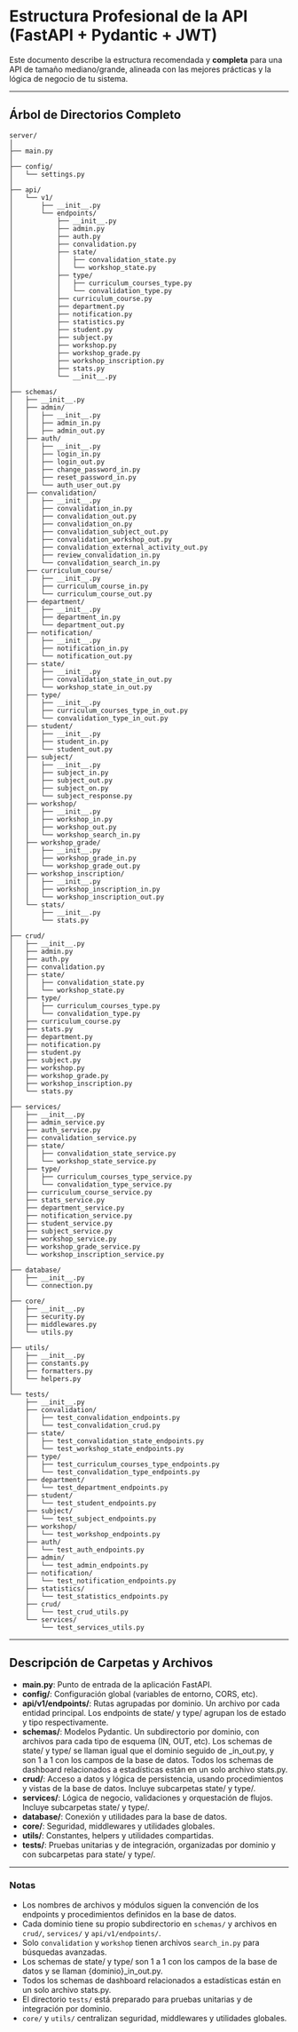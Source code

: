 # Estructura Profesional de la API (FastAPI + Pydantic + JWT)

Este documento describe la estructura recomendada y **completa** para una API de tamaño mediano/grande, alineada con las mejores prácticas y la lógica de negocio de tu sistema.

---

## Árbol de Directorios Completo

```
server/
│
├── main.py
│
├── config/
│   └── settings.py
│
├── api/
│   └── v1/
│       ├── __init__.py
│       └── endpoints/
│           ├── __init__.py
│           ├── admin.py
│           ├── auth.py
│           ├── convalidation.py
│           ├── state/
│           │   ├── convalidation_state.py
│           │   └── workshop_state.py
│           ├── type/
│           │   ├── curriculum_courses_type.py
│           │   └── convalidation_type.py
│           ├── curriculum_course.py
│           ├── department.py
│           ├── notification.py
│           ├── statistics.py
│           ├── student.py
│           ├── subject.py
│           ├── workshop.py
│           ├── workshop_grade.py
│           ├── workshop_inscription.py
│           ├── stats.py
│           └── __init__.py
│
├── schemas/
│   ├── __init__.py
│   ├── admin/
│   │   ├── __init__.py
│   │   ├── admin_in.py
│   │   ├── admin_out.py
│   ├── auth/
│   │   ├── __init__.py
│   │   ├── login_in.py
│   │   ├── login_out.py
│   │   ├── change_password_in.py
│   │   ├── reset_password_in.py
│   │   └── auth_user_out.py
│   ├── convalidation/
│   │   ├── __init__.py
│   │   ├── convalidation_in.py
│   │   ├── convalidation_out.py
│   │   ├── convalidation_on.py
│   │   ├── convalidation_subject_out.py
│   │   ├── convalidation_workshop_out.py
│   │   ├── convalidation_external_activity_out.py
│   │   ├── review_convalidation_in.py
│   │   └── convalidation_search_in.py
│   ├── curriculum_course/
│   │   ├── __init__.py
│   │   ├── curriculum_course_in.py
│   │   └── curriculum_course_out.py
│   ├── department/
│   │   ├── __init__.py
│   │   ├── department_in.py
│   │   └── department_out.py
│   ├── notification/
│   │   ├── __init__.py
│   │   ├── notification_in.py
│   │   └── notification_out.py
│   ├── state/
│   │   ├── __init__.py
│   │   ├── convalidation_state_in_out.py
│   │   └── workshop_state_in_out.py
│   ├── type/
│   │   ├── __init__.py
│   │   ├── curriculum_courses_type_in_out.py
│   │   └── convalidation_type_in_out.py
│   ├── student/
│   │   ├── __init__.py
│   │   ├── student_in.py
│   │   └── student_out.py
│   ├── subject/
│   │   ├── __init__.py
│   │   ├── subject_in.py
│   │   ├── subject_out.py
│   │   ├── subject_on.py
│   │   └── subject_response.py
│   ├── workshop/
│   │   ├── __init__.py
│   │   ├── workshop_in.py
│   │   ├── workshop_out.py
│   │   └── workshop_search_in.py
│   ├── workshop_grade/
│   │   ├── __init__.py
│   │   ├── workshop_grade_in.py
│   │   └── workshop_grade_out.py
│   ├── workshop_inscription/
│   │   ├── __init__.py
│   │   ├── workshop_inscription_in.py
│   │   └── workshop_inscription_out.py
│   └── stats/
│       ├── __init__.py
│       └── stats.py
│
├── crud/
│   ├── __init__.py
│   ├── admin.py
│   ├── auth.py
│   ├── convalidation.py
│   ├── state/
│   │   ├── convalidation_state.py
│   │   └── workshop_state.py
│   ├── type/
│   │   ├── curriculum_courses_type.py
│   │   └── convalidation_type.py
│   ├── curriculum_course.py
│   ├── stats.py
│   ├── department.py
│   ├── notification.py
│   ├── student.py
│   ├── subject.py
│   ├── workshop.py
│   ├── workshop_grade.py
│   ├── workshop_inscription.py
│   └── stats.py
│
├── services/
│   ├── __init__.py
│   ├── admin_service.py
│   ├── auth_service.py
│   ├── convalidation_service.py
│   ├── state/
│   │   ├── convalidation_state_service.py
│   │   └── workshop_state_service.py
│   ├── type/
│   │   ├── curriculum_courses_type_service.py
│   │   └── convalidation_type_service.py
│   ├── curriculum_course_service.py
│   ├── stats_service.py
│   ├── department_service.py
│   ├── notification_service.py
│   ├── student_service.py
│   ├── subject_service.py
│   ├── workshop_service.py
│   ├── workshop_grade_service.py
│   └── workshop_inscription_service.py
│
├── database/
│   ├── __init__.py
│   └── connection.py
│
├── core/
│   ├── __init__.py
│   ├── security.py
│   ├── middlewares.py
│   └── utils.py
│
├── utils/
│   ├── __init__.py
│   ├── constants.py
│   ├── formatters.py
│   └── helpers.py
│
└── tests/
    ├── __init__.py
    ├── convalidation/
    │   ├── test_convalidation_endpoints.py
    │   └── test_convalidation_crud.py
    ├── state/
    │   ├── test_convalidation_state_endpoints.py
    │   └── test_workshop_state_endpoints.py
    ├── type/
    │   ├── test_curriculum_courses_type_endpoints.py
    │   └── test_convalidation_type_endpoints.py
    ├── department/
    │   └── test_department_endpoints.py
    ├── student/
    │   └── test_student_endpoints.py
    ├── subject/
    │   └── test_subject_endpoints.py
    ├── workshop/
    │   └── test_workshop_endpoints.py
    ├── auth/
    │   └── test_auth_endpoints.py
    ├── admin/
    │   └── test_admin_endpoints.py
    ├── notification/
    │   └── test_notification_endpoints.py
    ├── statistics/
    │   └── test_statistics_endpoints.py
    ├── crud/
    │   └── test_crud_utils.py
    └── services/
        └── test_services_utils.py
```

---

## Descripción de Carpetas y Archivos

- **main.py**: Punto de entrada de la aplicación FastAPI.
- **config/**: Configuración global (variables de entorno, CORS, etc).
- **api/v1/endpoints/**: Rutas agrupadas por dominio. Un archivo por cada entidad principal. Los endpoints de state/ y type/ agrupan los de estado y tipo respectivamente.
- **schemas/**: Modelos Pydantic. Un subdirectorio por dominio, con archivos para cada tipo de esquema (IN, OUT, etc). Los schemas de state/ y type/ se llaman igual que el dominio seguido de _in_out.py, y son 1 a 1 con los campos de la base de datos. Todos los schemas de dashboard relacionados a estadísticas están en un solo archivo stats.py.
- **crud/**: Acceso a datos y lógica de persistencia, usando procedimientos y vistas de la base de datos. Incluye subcarpetas state/ y type/.
- **services/**: Lógica de negocio, validaciones y orquestación de flujos. Incluye subcarpetas state/ y type/.
- **database/**: Conexión y utilidades para la base de datos.
- **core/**: Seguridad, middlewares y utilidades globales.
- **utils/**: Constantes, helpers y utilidades compartidas.
- **tests/**: Pruebas unitarias y de integración, organizadas por dominio y con subcarpetas para state/ y type/.

---

### Notas
- Los nombres de archivos y módulos siguen la convención de los endpoints y procedimientos definidos en la base de datos.
- Cada dominio tiene su propio subdirectorio en `schemas/` y archivos en `crud/`, `services/` y `api/v1/endpoints/`.
- Solo `convalidation` y `workshop` tienen archivos `search_in.py` para búsquedas avanzadas.
- Los schemas de state/ y type/ son 1 a 1 con los campos de la base de datos y se llaman {dominio}_in_out.py.
- Todos los schemas de dashboard relacionados a estadísticas están en un solo archivo stats.py.
- El directorio `tests/` está preparado para pruebas unitarias y de integración por dominio.
- `core/` y `utils/` centralizan seguridad, middlewares y utilidades globales. 